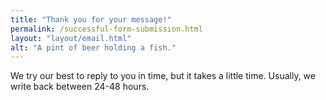 ```yaml
---
title: "Thank you for your message!"
permalink: /successful-form-submission.html
layout: "layout/email.html"
alt: "A pint of beer holding a fish."
---
```


We try our best to reply to you in time, but it takes a little time. Usually, we write back between 24-48 hours.
